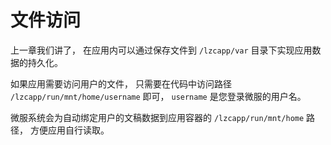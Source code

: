 # 文件访问
上一章我们讲了， 在应用内可以通过保存文件到 `/lzcapp/var` 目录下实现应用数据的持久化。

如果应用需要访问用户的文件， 只需要在代码中访问路径 `/lzcapp/run/mnt/home/username` 即可， `username` 是您登录微服的用户名。

微服系统会为自动绑定用户的文稿数据到应用容器的 `/lzcapp/run/mnt/home` 路径， 方便应用自行读取。